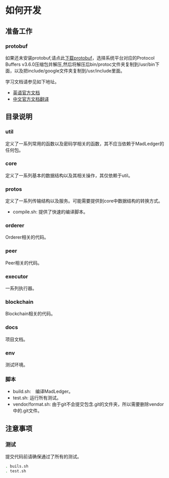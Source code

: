 # 如何开发

## 准备工作

### protobuf

如果还未安装protobuf,请点此[下载protobuf](https://github.com/google/protobuf/releases)，选择系统平台对应的Protocol Buffers v3.6.0压缩包并解压,然后将解压后bin/protoc文件夹复制到/usr/bin下面，以及把include/google文件夹复制到/usr/include里面。

学习文档请参见如下地址。

- [英语官方文档](https://developers.google.com/protocol-buffers/docs/proto3)
- [中文官方文档翻译](http://colobu.com/2017/03/16/Protobuf3-language-guide/)

## 目录说明

### util

定义了一系列常用的函数以及密码学相关的函数，其不应当依赖于MadLedger的任何包。

### core

定义了一系列基本的数据结构以及其相关操作，其仅依赖于util。

### protos

定义了一系列传输结构以及服务。可能需要提供到core中数据结构的转换方式。

- compile.sh: 提供了快速的编译脚本。

### orderer

Orderer相关的代码。

### peer

Peer相关的代码。

### executor

一系列执行器。

### blockchain

Blockchain相关的代码。

### docs

项目文档。

### env

测试环境。

### 脚本

- build.sh:　编译MadLedger。
- test.sh: 运行所有测试。
- vendor/format.sh: 由于git不会提交包含.git的文件夹，所以需要删除vendor中的.git文件。

## 注意事项

### 测试

提交代码前请确保通过了所有的测试。

```bash
. buils.sh
. test.sh
```